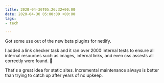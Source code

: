```yaml
---
title: 2020-04-30T05:26:32+00:00
date: 2020-04-30 05:00:00 +00:00
tags:
- tech

---
```

Got some use out of the new beta plugins for netlify.

I added a link checker task and it ran over 2000 internal tests to ensure all internal resources such as images, internal links, and even css assests all correctly were found. 🧹

That's a great idea for static sites. Incremental maintenance always is better than trying to catch up after years of no upkeep.
